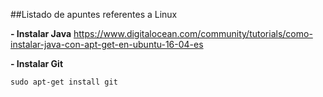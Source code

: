 ##Listado de apuntes referentes a Linux

**- Instalar Java**
https://www.digitalocean.com/community/tutorials/como-instalar-java-con-apt-get-en-ubuntu-16-04-es

**- Instalar Git**  
```
sudo apt-get install git
```  
